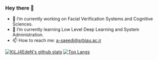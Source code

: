 ### Hey there 👋

- 🔭 I’m currently working on Facial Verification Systems and Cognitive Sciences.
- 🌱 I’m currently learning Low Level Deep Learning and System Administration.
- 📫 How to reach me: a-saeedi@srbiau.ac.ir

[![KiLJ4EdeN's github stats](https://github-readme-stats.vercel.app/api?username=KiLJ4EdeN&theme=dark)](https://github.com/KiLJ4EdeN/github-readme-stats)
[![Top Langs](https://github-readme-stats.vercel.app/api/top-langs/?username=KiLJ4EdeN&hide=jupyter%20notebook&layout=compact&theme=dark)](https://github.com/KiLJ4EdeN/github-readme-stats)
